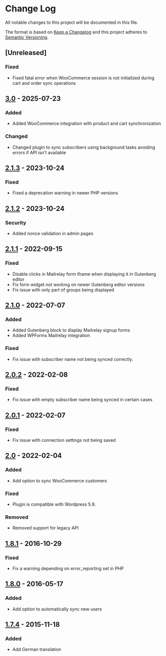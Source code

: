 # Change Log
All notable changes to this project will be documented in this file.

The format is based on [Keep a Changelog](http://keepachangelog.com/)
and this project adheres to [Semantic Versioning](http://semver.org/).

## [Unreleased]

### Fixed
- Fixed fatal error when WooCommerce session is not initialized during cart and order sync operations

## [3.0] - 2025-07-23

### Added
- Added WooCommerce integration with product and cart synchronization

### Changed
- Changed plugin to sync subscribers using background tasks avoiding errors if API isn't available

## [2.1.3] - 2023-10-24

### Fixed
- Fixed a deprecation warning in newer PHP versions

## [2.1.2] - 2023-10-24

### Security
- Added nonce validation in admin pages

## [2.1.1] - 2022-09-15

### Fixed
- Disable clicks in Mailrelay form iframe when displaying it in Gutenberg editor
- Fix form widget not working on newer Gutenberg editor versions
- Fix issue with only part of groups being displayed

## [2.1.0] - 2022-07-07

### Added
- Added Gutenberg block to display Mailrelay signup forms
- Added WPForms Mailrelay integration

### Fixed
- Fix issue with subscriber name not being synced correctly.

## [2.0.2] - 2022-02-08

### Fixed
- Fix issue with empty subscriber name being synced in certain cases

## [2.0.1] - 2022-02-07

### Fixed
- Fix issue with connection settings not being saved

## [2.0] - 2022-02-04

### Added
- Add option to sync WooCommerce customers

### Fixed
- Plugin is compatible with Wordpress 5.9.

### Removed
- Removed support for legacy API

## [1.8.1] - 2016-10-29

### Fixed
- Fix a warning depending on error_reporting set in PHP

## [1.8.0] - 2016-05-17

### Added
- Add option to automatically sync new users

## [1.7.4] - 2015-11-18

### Added
- Add German translation

[3.0]: https://github.com/mailrelay/wordpress/compare/v2.1.3...v3.0
[2.1.3]: https://github.com/mailrelay/wordpress/compare/v2.1.2...v2.1.3
[2.1.2]: https://github.com/mailrelay/wordpress/compare/v2.1.1...v2.1.2
[2.1.1]: https://github.com/mailrelay/wordpress/compare/v2.1.0...v2.1.1
[2.1.0]: https://github.com/mailrelay/wordpress/compare/v2.0.2...v2.1.0
[2.0.2]: https://github.com/mailrelay/wordpress/compare/v2.0.1...v2.0.2
[2.0.1]: https://github.com/mailrelay/wordpress/compare/v2.0...v2.0.1
[2.0]: https://github.com/mailrelay/wordpress/compare/v1.8.1...v2.0
[1.8.1]: https://github.com/mailrelay/wordpress/compare/v1.8.0...v1.8.1
[1.8.0]: https://github.com/mailrelay/wordpress/compare/v1.7.4...v1.8.0
[1.7.4]: https://github.com/mailrelay/wordpress/compare/v1.7.3...v1.7.4
